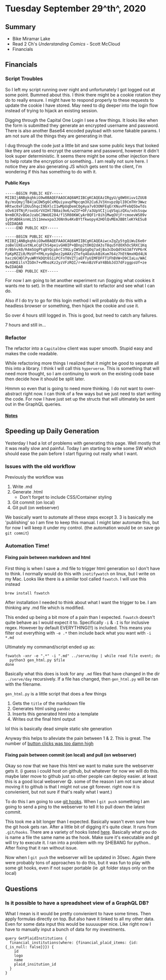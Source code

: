 # Tuesday September 29^th^, 2020

## Summary

* Bike Miramar Lake
* Read 2 Ch's *Understanding Comics* - Scott McCloud
* Financials

## Financials

### Script Troubles

So I left my script running over night and unfortunately I got logged out at some point. Bummed about this. I think there might be a cookie rotation they do to really ensure. I might have to respond properly to these requests to update the cookie I have stored. May need to dig deeper into the login flow instead of trying to hijack an existing session.

Digging through the Capital One Login I see a few things. It looks like when the form is submitted they generate an encrypted username and password. There is also another Base64 encoded payload with some fakable params. I am not sure all the things they are generating in that. 

I dug through the code just a little bit and saw some public keys that looked like they are used to encrypt the username and password, however it didn't look super deterministic. It seems there might be some other injection there to help rotate the encryption or something.. I am really not sure here. I notice they are also generating JS which gets sent to the client, I'm wondering if this has something to do with it. 


#### Public Keys
```
-----BEGIN PUBLIC KEY-----
MIIBIjANBgkqhkiG9w0BAQEFAAOCAQ8AMIIBCgKCAQEAzIRgyU/g0W9Xiuv1ZUU8
8y/msQmyjTB4jaCDW5g6CxMQuiyavpPNpcqm3X2Cu6JV3XnvpzOplI0CmTHr3Wwz
HRtwc0xFiDUu5hqcI9bXlcI1wMpUqDemCOg4ya7v03ONFEqErXNuvPFebQ5bwTds
sOv619TNjP/oxUGrVXIHl7B8ai9o6/w2IF+OF/a3UpVCIjiqVSqizQXu/xdsSsqw
N+mBCR2vBGeJzabCJNmUE284/f15R08KWCyAr0QF1r8ih1MwqOVjFrcmoevWS09v
1y9tAB6ksnmL1511mewxpa3J6Nn9u4KvBYtfkwopy42HOlQvMEmJBBtleKYkE5u8
sQIDAQAB
-----END PUBLIC KEY-----
```




``` 
-----BEGIN PUBLIC KEY-----
MIIBIjANBgkqhkiG9w0BAQEFAAOCAQ8AMIIBCgKCAQEAiwcxZqZy5tgQiWuI6e0r
zoBelUXEuxtNLeCqFChS4peivGH0IP+QDnp2tOKQ2dA3sT8qu5YdOXhOc5RXC1Kq
P/Bbhvk0/R4m5UgPtq8YQcpbrC39GLyIWSEpGgDq7adjBa3cDoQdtkG3AfYVP6rK
FpKpMZZi0/MzUf+FMLnydqDez2pHAXzZTefq4OaUukBiKum764z7hEtNmxHQd4LN
hxcz6CHDlPyuWRYkDQt6S1iPCFnT0VZTjaEFTyUIMFDFFT1FhBVW+D9CIaLu/WAC
Az4QKEilsYZGOn7+vMhozKz2yzVFzRQI/r+WvnBzVFaY4BbbJd37dFzggpsUf+ze
9wIDAQAB
-----END PUBLIC KEY-----
```

For now I am going to let another experiment run (logging what cookies it wants me to set). In the meantime will start to refactor and see what I can do. 

Also if I do try to go for this login method I will probably do this with a headless browser or something, then hijack the cookie and use it.

So over 4 hours still logged in. This is good, but need to catch any failures.

7 hours and still in...

### Refactor

The refactor into a `CapitalOne` client was super smooth. Stupid easy and makes the code readable.

While refactoring more things I realized that it might be good to separate all this into a library. I think I will call this `hyperverse`. This is something that will need more thought, so I am continuing to work on the existing code base then decide how it should be split later.

Hmmm so even that is going to need more thinking. I do not want to over-abstract right now. I can think of a few ways but we just need to start writing the code. For now I have just set up the structs that will ultimately be sent out in the GraphQL queries.

#### [Notes]()

## Speeding up Daily Generation

Yesterday I had a lot of problems with generating this page. Well mostly that it was really slow and painful. Today I am starting to write some SW which should ease the pain before I start figuring out really what I want.

### Issues with the old workflow
Previously the workflow was

1. Write .md
2. Generate .html
	* Don't forget to include CSS/Container styling
3. Git commit (on local)
4. Git pull (on webserver)

We basically want to automate all these steps except 3. 3 is basically me 'publishing' so I am fine to keep this manual. I might later automate this, but for now I will keep it under my control. (the automation would be on save go `git commit`)

### Automation Time!

#### Fixing pain between markdown and html

First thing is when I save a .md file to trigger html generation so I don't have to think.
I normally would do this with `inotifywatch` on linux, but I write on my Mac. Looks like there is a similar tool called `fswatch`. I will use this instead

`brew install fswatch`

After installation I needed to think about what I want the trigger to be. I am thinking any .md file which is modified. 

This ended up being a bit more of a pain than I expected. `fswatch` doesn't quite behave as I would expect it to. Specifically `-i` & `-I` is for inclusive regex. However by default EVERYTHING(!!) is included. This means you filter out everything with `-e .*` then include back what you want with `-i *.md`

Ultimately my command/script ended up as:

```
fswatch -xnr -e ".*" -i ".md" ../serve/day | while read file event; do
  python3 gen_html.py $file
done
```

Basically what this does is look for any `.md` files that have changed in the dir `../serve/day` recursively. If a file has changed, then `gen_html.py` will be ran with the filename.

`gen_html.py` is a little script that does a few things

1. Gets the `title` of the markdown file
2. Generates html using `pandoc`
3. Inserts this generated html into a template
4. Writes out the final html output

lol this is basically dead simple static site generation

Anyway this helps to alleviate the pain between 1 & 2. This is great. The number of [button clicks was too damn high](https://cdn.theatlantic.com/thumbor/KPisRFSKxm2kRRbtiobDJWgKq8M=/0x217:3358x2106/720x405/media/img/upload/wire/2014/08/26/AP101018137899/original.jpg)

#### Fixing pain between commit (on local) and pull (on webserver)

Okay so now that we have this html we want to make sure the webserver gets it. (i guess i could host on github, but whatever for now we will do this. maybe later move to github just so other people can deploy easier. at least this is a good local webserver 😋. some of the reason I am not sure about moving it to github is that I might not use git forever. right now it is convienient, but not sure if that's really what I want.)

To do this I am going to use [git hooks](https://githooks.com/). When I `git push` something I am going to send a ping to the webserver to tell it to pull down the latest commit. 

This took me a bit longer than I expected. Basically wasn't even sure how the git hook gets ran. After a little bit of digging it's quite clear. It runs from `.git/hooks`. There are a variety of hooks listed [here](https://githooks.com/). Basically what you do is name a file the same name as the hook. Make sure it's executable and git will try to execute it. I ran into a problem with my SHEBANG for python.. After fixing that it ran without issue.

Now when I `git push` the webserver will be updated in 30sec. Again there were probably tons of approaches to do this, but it was fun to play with some git hooks, even if not super portable (ie .git folder stays only on the local)


## Questions

### Is it possible to have a spreadsheet view of a GraphQL DB?

What I mean is it would be pretty convienient to have some times. Then apply formulas directly on top. But also have it linked to all my other data. Even for some data input this would be suuuuuper nice. Like right now I have to manually input a bunch of data for my investments.

```
query GetPlaidInstitutions {
  financial_institutions(where: {financial_plaid_items: {id: {_is_null: false}}}) {
    id
    logo
    name
    plaid_insitution_id
  }
}
```